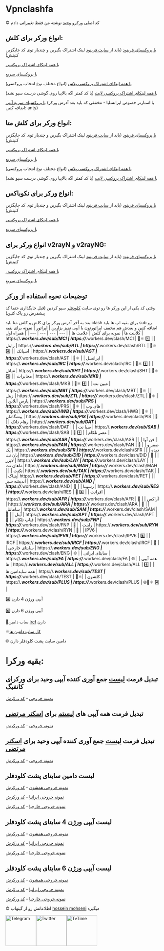 # Vpnclashfa

©️ کد اصلی ورکرو [وحید](https://github.com/vfarid) نوشته من فقط تغییراتی دادم


## انواع ورکر برای کلش:
[با پروکسیای فرینود](https://github.com/coldwater-10/cloudflare-workers/blob/main/Clash/freenode.js)
(باید از [سایت فرینود](https://getafreenode.com/?inviter=82060F61-1C03-418D-99D4-D555CECB2FF4) لینک اشتراک بگیرین و چندبار توی کد جایگزین کنینش)

[با همه لینکای اشتراک پروکسی](https://github.com/coldwater-10/cloudflare-workers/blob/main/Clash/all.js)


[با پروکسیای سریع](https://github.com/coldwater-10/cloudflare-workers/blob/main/Clash/fast.js)


[با همه لینکای اشتراک پروکسی پلاس](https://github.com/coldwater-10/cloudflare-workers/blob/main/Clash/plus.js) (انواع مختلف نوع انتخاب پروکسی)

[با همه لینکای اشتراک پروکسی لایت](https://github.com/coldwater-10/cloudflare-workers/blob/main/Clash/lite.js) (با کد کمتر اگه بالاییا روی گوشی درست سیو نشد)

[با پروکسیای سریع آنتی](https://github.com/coldwater-10/cloudflare-workers/blob/main/Clash/fast.anty.js) (با استارتر خصوص ایرانسلیا - مخففی که باید بعد آدرس ورکر اضافه کنین: anty)


## انواع ورکر برای کلش متا:
[با پروکسیای فرینود](https://github.com/coldwater-10/cloudflare-workers/tree/main/Clash%20Meta/freenode.js)
(باید از [سایت فرینود](https://getafreenode.com/?inviter=82060F61-1C03-418D-99D4-D555CECB2FF4) لینک اشتراک بگیرین و چندبار توی کد جایگزین کنینش)

[با همه لینکای اشتراک پروکسی](https://github.com/coldwater-10/cloudflare-workers/tree/main/Clash%20Meta/all.js)


[با پروکسیای سریع](https://github.com/coldwater-10/cloudflare-workers/tree/main/Clash%20Meta/fast.js)


[با همه لینکای اشتراک پروکسی پلاس](https://github.com/coldwater-10/cloudflare-workers/tree/main/Clash%20Meta/plus.js) (انواع مختلف نوع انتخاب پروکسی)

[با همه لینکای اشتراک پروکسی لایت](https://github.com/coldwater-10/cloudflare-workers/tree/main/Clash%20Meta/lite.js) (با کد کمتر اگه بالاییا روی گوشی درست سیو نشد)


## انواع ورکر برای نکوباکس:
[با پروکسیای فرینود](https://github.com/coldwater-10/cloudflare-workers/tree/main/Nekobox/freenode.js)
(باید از [سایت فرینود](https://getafreenode.com/?inviter=82060F61-1C03-418D-99D4-D555CECB2FF4) لینک اشتراک بگیرین و چندبار توی کد جایگزین کنینش)

[با همه لینکای اشتراک پروکسی](https://github.com/coldwater-10/cloudflare-workers/tree/main/Nekobox/all.js)


[با پروکسیای سریع](https://github.com/coldwater-10/cloudflare-workers/tree/main/Nekobox/fast.js)


## انواع ورکر برای v2rayN و v2rayNG:
[با پروکسیای فرینود](https://github.com/coldwater-10/cloudflare-workers/tree/main/v2rayN%20%26%20v2rayNG/freenode.js)
(باید از [سایت فرینود](https://getafreenode.com/?inviter=82060F61-1C03-418D-99D4-D555CECB2FF4) لینک اشتراک بگیرین و چندبار توی کد جایگزین کنینش)

[با همه لینکای اشتراک پروکسی](https://github.com/coldwater-10/cloudflare-workers/tree/main/v2rayN%20%26%20v2rayNG/all.js)


[با پروکسیای سریع](https://github.com/coldwater-10/cloudflare-workers/tree/main/v2rayN%20%26%20v2rayNG/fast.js)


## توضیحات نحوه استفاده از ورکر
وقتی کد یکی از این ورکر ها رو توی سایت [کلودفلر](https://dash.cloudflare.com) سیو کردین (قبل جایگذاری حتما کد پیشفرض رو پاک کنین)

بعد به آخر آدرس ورکر برای کلش و کلش متا باید clash برای بقیه اپ ها باید sub رو اضافه کنین و بعدش هم مخفف اپراتورتون یا آیپی تمیز بزارین
| اپراتور |  نمونه برای بقیه کلاینت ها | نمونه برای کلش | علامت ها |
| --- | --- | --- | --- |
| همراه اول | https://***.workers.dev/sub/MCI | https://***.workers.dev/clash/MCI | 🔰⚛️ 4️⃣ |
| رایتل | https://***.workers.dev/sub/RTL | https://***.workers.dev/clash/RTL | 🔰⚛️ 4️⃣ |
| آسیاتک | https://***.workers.dev/sub/AST | https://***.workers.dev/clash/AST | 🔰⚛️ |
| ایرانسل | https://***.workers.dev/sub/IRC | https://***.workers.dev/clash/IRC | 🔰⚛️ 4️⃣ |
| شاتل | https://***.workers.dev/sub/SHT | https://***.workers.dev/clash/SHT | 🔰⚛️ 4️⃣ |
| مخابرات | https://***.workers.dev/sub/MKB | https://***.workers.dev/clash/MKB | 🔰⚛️ 4️⃣ |
| مبین نت | https://***.workers.dev/sub/MBT | https://***.workers.dev/clash/MBT | 🔰⚛️ |
| زیتل | https://***.workers.dev/sub/ZTL | https://***.workers.dev/clash/ZTL | 🔰⚛️ |
| پارس آنلاین | https://***.workers.dev/sub/PRS | https://***.workers.dev/clash/PRS | 🔰⚛️ |
| های وب | https://***.workers.dev/sub/HWB | https://***.workers.dev/clash/HWB | 🔰⚛️ |
| پیشگامان | https://***.workers.dev/sub/PIS | https://***.workers.dev/clash/PIS | 🔰 |
| رهام داتک | https://***.workers.dev/sub/DAT | https://***.workers.dev/clash/DAT |  |
| صبا نت | https://***.workers.dev/sub/SAB | https://***.workers.dev/clash/SAB | 🔰 4️⃣ |
| عصر تلکام | https://***.workers.dev/sub/ASR | https://***.workers.dev/clash/ASR |  |
| فن آوا | https://***.workers.dev/sub/FAN | https://***.workers.dev/clash/FAN | 🔰 |
| صفر و یک | https://***.workers.dev/sub/SFR | https://***.workers.dev/clash/SFR |  |
| دیده بان نت| https://***.workers.dev/sub/DID | https://***.workers.dev/clash/DID | 🔰 |
| لایزر | https://***.workers.dev/sub/LAY | https://***.workers.dev/clash/LAY |  |
| ماهان نت| https://***.workers.dev/sub/MAH | https://***.workers.dev/clash/MAH |  |
| تکنت| https://***.workers.dev/sub/TAK | https://***.workers.dev/clash/TAK |  |
| پتیاک| https://***.workers.dev/sub/PET | https://***.workers.dev/clash/PET |  |
| اندیشه سبز | https://***.workers.dev/sub/AND | https://***.workers.dev/clash/AND | 🔰 |
| رسپینا | https://***.workers.dev/sub/RES | https://***.workers.dev/clash/RES | 🔰 4️⃣ |
| افرانت | https://***.workers.dev/sub/AFR | https://***.workers.dev/clash/AFR | 🔰 |
| آراکس | https://***.workers.dev/sub/ARA | https://***.workers.dev/clash/ARA | 🔰 |
| سامانتل | https://***.workers.dev/sub/SAM | https://***.workers.dev/clash/SAM | 🔰 |
| آپتل | https://***.workers.dev/sub/APT | https://***.workers.dev/clash/APT | 🔰 |
| فناپ تلکام | https://***.workers.dev/sub/FNP | https://***.workers.dev/clash/FNP | 🔰 |
| راینت | https://***.workers.dev/sub/RYN | https://***.workers.dev/clash/RYN | 🔰 |
| IPV6 | https://***.workers.dev/sub/IPV6 | https://***.workers.dev/clash/IPV6 | 6️⃣ |
| IRCF | https://***.workers.dev/sub/IRCF | https://***.workers.dev/clash/IRCF | 🔰 |
| سایتای خارجی | https://***.workers.dev/sub/ENG | https://***.workers.dev/clash/ENG | 🌐 |
| سایتای ایرانی | https://***.workers.dev/sub/FA | https://***.workers.dev/clash/FA | 🌐 |
| همه آیپی ها | https://***.workers.dev/sub/ALL | https://***.workers.dev/clash/ALL | 4️⃣ |
| همه سابدامین ها | https://***.workers.dev/sub/TEST | https://***.workers.dev/clash/TEST | 🔰⚛️|
| کلشون | https://***.workers.dev/sub/PLUS | https://***.workers.dev/clash/PLUS | 🌐🔰⚛️ 4️⃣ |


4️⃣ آیپی ورژن 4 دارن

6️⃣ آیپی ورژن 6 دارن

🔰ساب دامین [ircf](https://ircf.space/list.php) دارن

⚛️[کل ساب دامین ها](https://github.com/vfarid/cf-clean-ips/blob/main/providers.json)

🌐 دامین سایت پشت کلودفلر دارن

# بقیه ورکرا:

## تبدیل فرمت [لیست](https://github.com/vfarid/cf-clean-ips) جمع آوری کننده آیپی وحید برای ورکرای کانفیگ
 [نمونه خروجی](https://cf-clean-ips.vpnclashfa.workers.dev/)  -  [کد ورکرش](https://github.com/coldwater-10/cloudflare-workers/tree/main/Other/cf-clean-ips.js)

## تبدیل فرمت همه آیپی های [لیستم](https://raw.githubusercontent.com/coldwater-10/clash_rules/main/List%20of%20clean%20IPs.txt) برای [اسکنر مرتضی](https://github.com/MortezaBashsiz/CFScanner)
 [نمونه خروجی](https://list-ipv4-for-wincfscaner.vpnclashfa.workers.dev/)  -  [کد ورکرش](https://github.com/coldwater-10/cloudflare-workers/tree/main/Other/list-ipv4-for-winCFScaner.js)

##  تبدیل فرمت [لیست](https://raw.githubusercontent.com/vfarid/cf-clean-ips/main/list.json) جمع آوری کننده آیپی وحید برای [اسکنر مرتضی](https://github.com/MortezaBashsiz/CFScanner/releases/tag/v1.2.8515.31784)
 [نمونه خروجی](https://vahid-iplist-for-morteza-scanner.vpnclashfa.workers.dev/)  -  [کد ورکرش](https://raw.githubusercontent.com/coldwater-10/cloudflare-workers/main/Other/Vahid's%20IP%20list%20for%20Morteza%20scanner.js)

## لیست دامین سایتای پشت کلودفلر
 [نمونه خروجی همشون](https://domain-all-sites-behind-cf.vpnclashfa.workers.dev/)  -  [کد ورکرش](https://github.com/coldwater-10/cloudflare-workers/tree/main/Other/domain-all-sites-behind-cf.js)

 [نمونه خروجی ایرانیا](https://domain-ir-sites-behind-cf.vpnclashfa.workers.dev/)  -  [کد ورکرش](https://github.com/coldwater-10/cloudflare-workers/tree/main/Other/domain-ir-sites-behind-cf.js)

 [نمونه خروجی خارجیا](https://domain-foreign-sites-behind-cf.vpnclashfa.workers.dev/)  -  [کد ورکرش](https://github.com/coldwater-10/cloudflare-workers/tree/main/Other/domain-foreign-sites-behind-cf.js)

## لیست آیپی ورژن 4 سایتای پشت کلودفلر
  [نمونه خروجی همشون](https://ipv4-all.vpnclashfa.workers.dev/)  -  [کد ورکرش](https://github.com/coldwater-10/cloudflare-workers/tree/main/Other/ipv4-all.js)

 [نمونه خروجی ایرانیا](https://ipv4-ir.vpnclashfa.workers.dev/)  -  [کد ورکرش](https://github.com/coldwater-10/cloudflare-workers/tree/main/Other/ipv4-ir.js)

 [نمونه خروجی خارجیا](https://ipv4-foreign.vpnclashfa.workers.dev/)  -  [کد ورکرش](https://github.com/coldwater-10/cloudflare-workers/tree/main/Other/ipv4-foreign.js)

## لیست آیپی ورژن 6 سایتای پشت کلودفلر
  [نمونه خروجی همشون](https://ipv6-all.vpnclashfa.workers.dev/)  -  [کد ورکرش](https://github.com/coldwater-10/cloudflare-workers/tree/main/Other/ipv6-all.js)

 [نمونه خروجی ایرانیا](https://ipv6-ir.vpnclashfa.workers.dev/)  -  [کد ورکرش](https://github.com/coldwater-10/cloudflare-workers/tree/main/Other/ipv6-ir.js)

 [نمونه خروجی خارجیا](https://ipv6-foreign.vpnclashfa.workers.dev/)  -  [کد ورکرش](https://github.com/coldwater-10/cloudflare-workers/tree/main/Other/ipv6-foreign.js)

©️ اطلاعاتش رو از گیتهاب [hossein mohseni](https://github.com/hossein-mohseni/CF-Web) میگیره



<div style="display: flex; justify-content: space-between; align-items: center; width: 300px;">
    <a href="https://t.me/vpnclashfa"><img src="https://cdn.dribbble.com/users/4507400/screenshots/15420681/media/c00f77bc443cbc4ac96d138f9ac854c5.gif" alt="Telegram" width="100" height="100"></a>
    <a href="https://twitter.com/coldwater_10"><img src="https://cdn.dribbble.com/users/2652449/screenshots/14764078/media/2b620382444946ce84aac0a132c40063.gif" alt="Twitter" width="100" height="100"></a>
    <a href="https://www.tvtime.com/en/user/43351079/profile"><img src="https://media2.giphy.com/media/v1.Y2lkPTc5MGI3NjExOTFhMDk5NzJlYzdmZTJjMDM2Y2MzMjBkOTVkODAxM2FjMTdjZGMwNSZlcD12MV9pbnRlcm5hbF9naWZzX2dpZklkJmN0PWc/lj1ghwUoflkw2F3o0T/giphy.gif" alt="TvTime" width="100" height="100"></a>
</div>

